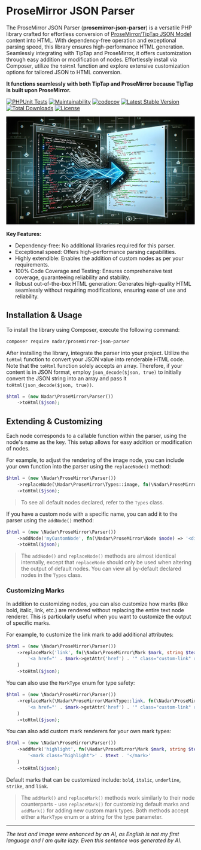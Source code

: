 # ProseMirror JSON Parser

The ProseMirror JSON Parser (**prosemirror-json-parser**) is a versatile PHP library crafted for effortless conversion of [ProseMirror/TipTap JSON Model](https://prosemirror.net/docs/ref/#model) content into HTML. With dependency-free operation and exceptional parsing speed, this library ensures high-performance HTML generation. Seamlessly integrating with TipTap and ProseMirror, it offers customization through easy addition or modification of nodes. Effortlessly install via Composer, utilize the `toHtml` function and explore extensive customization options for tailored JSON to HTML conversion.

**It functions seamlessly with both TipTap and ProseMirror because TipTap is built upon ProseMirror.**

[![PHPUnit Tests](https://github.com/nadar/prosemirror-json-parser/actions/workflows/phpunit.yml/badge.svg)](https://github.com/nadar/prosemirror-json-parser/actions/workflows/phpunit.yml)
[![Maintainability](https://api.codeclimate.com/v1/badges/79f6861128acda33438f/maintainability)](https://codeclimate.com/github/nadar/prosemirror-json-parser/maintainability)
[![codecov](https://codecov.io/gh/nadar/prosemirror-json-parser/graph/badge.svg?token=HSSJH60XZV)](https://codecov.io/gh/nadar/prosemirror-json-parser)
[![Latest Stable Version](https://poser.pugx.org/nadar/prosemirror-json-parser/v/stable)](https://packagist.org/packages/nadar/prosemirror-json-parser)
[![Total Downloads](https://poser.pugx.org/nadar/prosemirror-json-parser/downloads)](https://packagist.org/packages/nadar/prosemirror-json-parser)
[![License](https://poser.pugx.org/nadar/prosemirror-json-parser/license)](https://packagist.org/packages/nadar/prosemirror-json-parser)


![ProseMirror JSON Parser, what AI thinks about](ai-prosemirror-to-html.webp)

**Key Features:**

+ Dependency-free: No additional libraries required for this parser.
+ Exceptional speed: Offers high-performance parsing capabilities.
+ Highly extendible: Enables the addition of custom nodes as per your requirements.
+ 100% Code Coverage and Testing: Ensures comprehensive test coverage, guaranteeing reliability and stability.
+ Robust out-of-the-box HTML generation: Generates high-quality HTML seamlessly without requiring modifications, ensuring ease of use and reliability.

## Installation & Usage

To install the library using Composer, execute the following command:

```bash
composer require nadar/prosemirror-json-parser
```

After installing the library, integrate the parser into your project. Utilize the `toHtml` function to convert your JSON value into renderable HTML code. Note that the `toHtml` function solely accepts an array. Therefore, if your content is in JSON format, employ `json_decode($json, true)` to initially convert the JSON string into an array and pass it `toHtml(json_decode($json, true))`.

```php
$html = (new Nadar\ProseMirror\Parser())
    ->toHtml($json);
```

## Extending & Customizing

Each node corresponds to a callable function within the parser, using the node's name as the key. This setup allows for easy addition or modification of nodes.

For example, to adjust the rendering of the image node, you can include your own function into the parser using the `replaceNode()` method:

```php
$html = (new \Nadar\ProseMirror\Parser())
    ->replaceNode(\Nadar\ProseMirror\Types::image, fn(\Nadar\ProseMirror\Node $node) => '<img src="' . $node->getAttr('src') . '" class="this-is-my-class" />')
    ->toHtml($json);
```

> To see all default nodes declared, refer to the `Types` class.

If you have a custom node with a specific name, you can add it to the parser using the `addNode()` method:

```php
$html = (new \Nadar\ProseMirror\Parser())
    ->addNode('myCustomNode', fn(\Nadar\ProseMirror\Node $node) => '<div class="my-custom-node">...</div>')
    ->toHtml($json);
```

> The `addNode()` and `replaceNode()` methods are almost identical internally, except that `replaceNode` should only be used when altering the output of default nodes. You can view all by-default declared nodes in the `Types` class.

### Customizing Marks

In addition to customizing nodes, you can also customize how marks (like bold, italic, link, etc.) are rendered without replacing the entire text node renderer. This is particularly useful when you want to customize the output of specific marks.

For example, to customize the link mark to add additional attributes:

```php
$html = (new \Nadar\ProseMirror\Parser())
    ->replaceMark('link', fn(\Nadar\ProseMirror\Mark $mark, string $text) => 
        '<a href="' . $mark->getAttr('href') . '" class="custom-link" rel="noopener">' . $text . '</a>'
    )
    ->toHtml($json);
```

You can also use the `MarkType` enum for type safety:

```php
$html = (new \Nadar\ProseMirror\Parser())
    ->replaceMark(\Nadar\ProseMirror\MarkType::link, fn(\Nadar\ProseMirror\Mark $mark, string $text) => 
        '<a href="' . $mark->getAttr('href') . '" class="custom-link" rel="noopener">' . $text . '</a>'
    )
    ->toHtml($json);
```

You can also add custom mark renderers for your own mark types:

```php
$html = (new \Nadar\ProseMirror\Parser())
    ->addMark('highlight', fn(\Nadar\ProseMirror\Mark $mark, string $text) => 
        '<mark class="highlight">' . $text . '</mark>'
    )
    ->toHtml($json);
```

Default marks that can be customized include: `bold`, `italic`, `underline`, `strike`, and `link`.

> The `addMark()` and `replaceMark()` methods work similarly to their node counterparts - use `replaceMark()` for customizing default marks and `addMark()` for adding new custom mark types. Both methods accept either a `MarkType` enum or a string for the type parameter.

---

*The text and image were enhanced by an AI, as English is not my first language and I am quite lazy. Even this sentence was generated by AI.*
